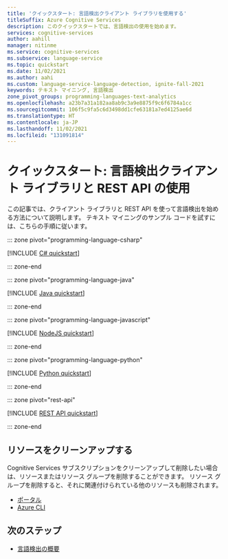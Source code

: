 ```yaml
---
title: 'クイックスタート: 言語検出クライアント ライブラリを使用する'
titleSuffix: Azure Cognitive Services
description: このクイックスタートでは、言語検出の使用を始めます。
services: cognitive-services
author: aahill
manager: nitinme
ms.service: cognitive-services
ms.subservice: language-service
ms.topic: quickstart
ms.date: 11/02/2021
ms.author: aahi
ms.custom: language-service-language-detection, ignite-fall-2021
keywords: テキスト マイニング, 言語検出
zone_pivot_groups: programming-languages-text-analytics
ms.openlocfilehash: a23b7a31a182aa8ab9c3a9e8875f9c6f6784a1cc
ms.sourcegitcommit: 106f5c9fa5c6d3498dd1cfe63181a7ed4125ae6d
ms.translationtype: HT
ms.contentlocale: ja-JP
ms.lasthandoff: 11/02/2021
ms.locfileid: "131091814"
---
```

# <a name="quickstart-using-the-language-detection-client-library-and-rest-api"></a>クイックスタート: 言語検出クライアント ライブラリと REST API の使用

この記事では、クライアント ライブラリと REST API を使って言語検出を始める方法について説明します。 テキスト マイニングのサンプル コードを試すには、こちらの手順に従います。

::: zone pivot="programming-language-csharp"

[!INCLUDE [C# quickstart](includes/quickstarts/csharp-sdk.md)]

::: zone-end

::: zone pivot="programming-language-java"

[!INCLUDE [Java quickstart](includes/quickstarts/java-sdk.md)]

::: zone-end

::: zone pivot="programming-language-javascript"

[!INCLUDE [NodeJS quickstart](includes/quickstarts/nodejs-sdk.md)]

::: zone-end

::: zone pivot="programming-language-python"

[!INCLUDE [Python quickstart](includes/quickstarts/python-sdk.md)]

::: zone-end

::: zone pivot="rest-api"

[!INCLUDE [REST API quickstart](includes/quickstarts/rest-api.md)]

::: zone-end

## <a name="clean-up-resources"></a>リソースをクリーンアップする

Cognitive Services サブスクリプションをクリーンアップして削除したい場合は、リソースまたはリソース グループを削除することができます。 リソース グループを削除すると、それに関連付けられている他のリソースも削除されます。

* [ポータル](../../cognitive-services-apis-create-account.md#clean-up-resources)
* [Azure CLI](../../cognitive-services-apis-create-account-cli.md#clean-up-resources)

## <a name="next-steps"></a>次のステップ

* [言語検出の概要](overview.md)
